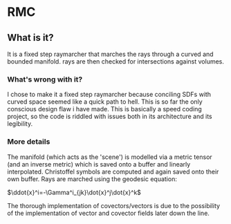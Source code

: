# RMC
## What is it?
It is a fixed step raymarcher that marches the rays through a curved and bounded manifold.
rays are then checked for intersections against volumes.

### What's wrong with it?
I chose to make it a fixed step raymarcher because conciling SDFs with curved space seemed like a quick path to hell.
This is so far the only conscious design flaw i have made.
This is basically a speed coding project, so the code is riddled with issues both in its architecture and its legibility.

### More details
The manifold (which acts as the 'scene') is modelled via a metric tensor (and an inverse metric) which is saved onto a buffer and linearly interpolated.
Christoffel symbols are computed and again saved onto their own buffer. 
Rays are marched using the geodesic equation:

$\ddot{x}^i=-\Gamma^i_{jk}\dot{x}^j\dot{x}^k$

The thorough implementation of covectors/vectors is due to the possibility of the implementation of vector and covector fields later down the line.

